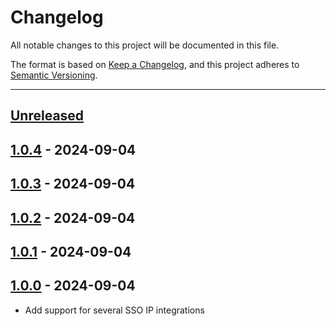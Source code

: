 # Changelog

All notable changes to this project will be documented in this file.

The format is based on [Keep a Changelog](https://keepachangelog.com/en/1.0.0/),
and this project adheres to [Semantic Versioning](https://semver.org/spec/v2.0.0.html).

* * *

## [Unreleased]

## [1.0.4] - 2024-09-04

## [1.0.3] - 2024-09-04

## [1.0.2] - 2024-09-04

## [1.0.1] - 2024-09-04

## [1.0.0] - 2024-09-04

- Add support for several SSO IP integrations

[Unreleased]: https://github.com/coldbox-modules/cbSSO/compare/v1.0.4...HEAD

[1.0.4]: https://github.com/coldbox-modules/cbSSO/compare/v1.0.3...v1.0.4

[1.0.3]: https://github.com/coldbox-modules/cbSSO/compare/v1.0.2...v1.0.3

[1.0.2]: https://github.com/coldbox-modules/cbSSO/compare/v1.0.1...v1.0.2

[1.0.1]: https://github.com/coldbox-modules/cbSSO/compare/v1.0.0...v1.0.1

[1.0.0]: https://github.com/coldbox-modules/cbSSO/compare/ea53937f976749c7a0057038dc6174671e838579...v1.0.0
